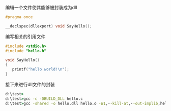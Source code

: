 
编辑一个文件使其能够被封装成为dll

```c
#pragma once

__declspec(dllexport) void SayHello();
```

编写相关的引用文件

```c
#include <stdio.h>
#include "hello.h"

void SayHello()
{
   printf("hello world!\n");
}
```

接下来进行dll文件的封装

```cmd
d:\test>
d:\test>gcc -c -DBUILD_DLL hello.c
d:\test>gcc -shared -o hello.dll hello.o -W1,--kill-at,--out-implib,hello.a
```

